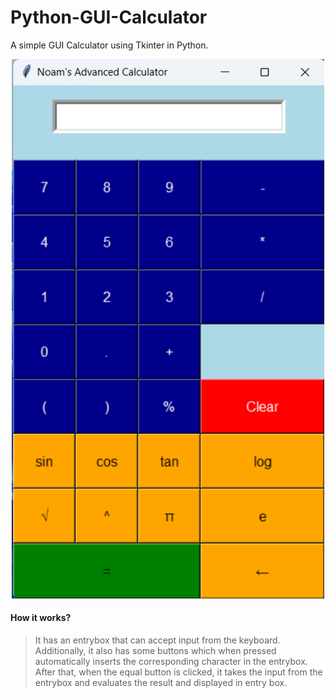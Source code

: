 # Python-GUI-Calculator
A simple GUI Calculator using Tkinter in Python.
<p align='center'>
    <img src="./image/Calculator.png" alt="1" width="500px" /></p>

#### How it works?

>It has an entrybox that can accept input from the keyboard. Additionally, it also has some buttons which when pressed automatically inserts the corresponding character in the entrybox. After that, when the equal button is clicked, it takes the input from the entrybox and evaluates the result and displayed in entry box.
</p>
